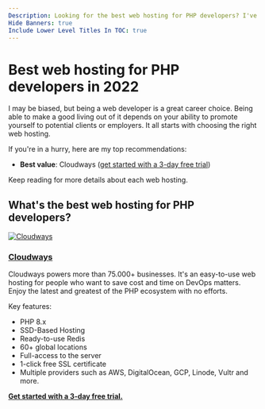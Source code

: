 ```yaml
---
Description: Looking for the best web hosting for PHP developers? I've got you covered. Here are the best web hosting providers I found.
Hide Banners: true
Include Lower Level Titles In TOC: true
---
```


# Best web hosting for PHP developers in 2022

I may be biased, but being a web developer is a great career choice. Being able to make a good living out of it depends on your ability to promote yourself to potential clients or employers. It all starts with choosing the right web hosting.

If you're in a hurry, here are my top recommendations:
- **Best value**: Cloudways ([get started with a 3-day free trial](https://benjamincrozat.com/recommends/cloudways))

Keep reading for more details about each web hosting.

## What's the best web hosting for PHP developers?

[<img src="https://res.cloudinary.com/benjamin-crozat/image/upload/dpr_auto,f_auto,q_auto,w_auto/v1667333031/Screenshot_2022-11-01_at_21.03.04_yaljg2.png" alt="Cloudways" />](https://benjamincrozat.com/recommends/cloudways)

### [Cloudways](https://benjamincrozat.com/recommends/cloudways)

Cloudways powers more than 75.000+ businesses. It's an easy-to-use web hosting for people who want to save cost and time on DevOps matters. Enjoy the latest and greatest of the PHP ecosystem with no efforts.

Key features:
- PHP 8.x
- SSD-Based Hosting
- Ready-to-use Redis
- 60+ global locations
- Full-access to the server
- 1-click free SSL certificate
- Multiple providers such as AWS, DigitalOcean, GCP, Linode, Vultr and more.

[**Get started with a 3-day free trial.**](https://benjamincrozat.com/recommends/cloudways)
